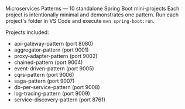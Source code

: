 
Microservices Patterns — 10 standalone Spring Boot mini-projects
Each project is intentionally minimal and demonstrates one pattern.
Run each project's folder in VS Code and execute `mvn spring-boot:run`.

Projects included:
- api-gateway-pattern (port 8080)
- aggregator-pattern (port 9001)
- proxy-adapter-pattern (port 9002)
- chained-pattern (port 9004)
- event-driven-pattern (port 9005)
- cqrs-pattern (port 9006)
- saga-pattern (port 9007)
- db-per-service-pattern (port 9008)
- log-tracing-pattern (port 9009)
- service-discovery-pattern (port 8761)
